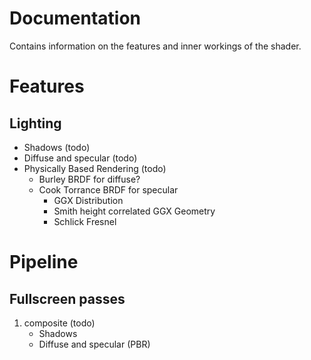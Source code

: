 # Documentation
Contains information on the features and inner workings of the shader.

# Features
## Lighting
- Shadows (todo)
- Diffuse and specular (todo)
- Physically Based Rendering (todo)
  - Burley BRDF for diffuse?
  - Cook Torrance BRDF for specular
    - GGX Distribution
    - Smith height correlated GGX Geometry
    - Schlick Fresnel

# Pipeline
## Fullscreen passes
1. composite (todo)
   - Shadows
   - Diffuse and specular (PBR)